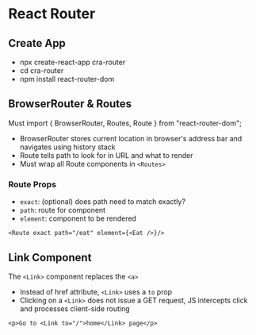 # React Router

## Create App

- npx create-react-app cra-router
- cd cra-router
- npm install react-router-dom

## BrowserRouter & Routes

Must import { BrowserRouter, Routes, Route } from "react-router-dom";

- BrowserRouter stores current location in browser's address bar and navigates using history stack
- Route tells path to look for in URL and what to render
- Must wrap all Route components in `<Routes>`

### Route Props

- `exact`: (optional) does path need to match exactly?
- `path`: route for component
- `element`: component to be rendered

```
<Route exact path="/eat" element={<Eat />}/>
```

## Link Component

The `<Link>` component replaces the `<a>`

- Instead of href attribute, `<Link>` uses a `to` prop
- Clicking on a `<Link>` does not issue a GET request, JS intercepts click and processes client-side routing

```
<p>Go to <Link to="/">home</Link> page</p>
```
